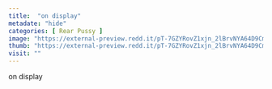 ```yaml
---
title:  "on display"
metadate: "hide"
categories: [ Rear Pussy ]
image: "https://external-preview.redd.it/pT-7GZYRovZ1xjn_2lBrvNYA64D9Cm3b0eEGPUbPNkA.jpg?auto=webp&s=2d26d20d32f6a8eb503f95eb9192f038749fa308"
thumb: "https://external-preview.redd.it/pT-7GZYRovZ1xjn_2lBrvNYA64D9Cm3b0eEGPUbPNkA.jpg?width=640&crop=smart&auto=webp&s=5590ed0e547337a7b01cc3fcb34c357ef8a61654"
visit: ""
---
```

on display
